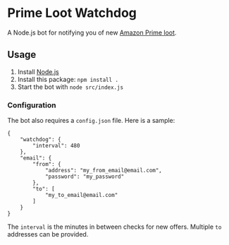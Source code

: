 # Prime Loot Watchdog

A Node.js bot for notifying you of new [Amazon Prime loot](https://gaming.amazon.com/home).

## Usage

1) Install [Node.js](https://nodejs.org/)
2) Install this package: `npm install .`
3) Start the bot with `node src/index.js`

### Configuration

The bot also requires a `config.json` file. Here is a sample:
```
{
    "watchdog": {
        "interval": 480
    },
    "email": {
        "from": {
            "address": "my_from_email@email.com",
            "password": "my_password"
        },
        "to": [
            "my_to_email@email.com"
        ]
    }
}
```
The `interval` is the minutes in between checks for new offers. Multiple `to` addresses can be provided.
